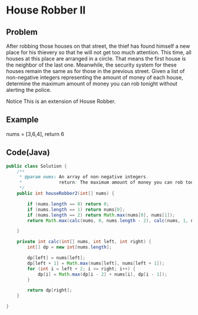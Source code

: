 House Robber II
===

## Problem

After robbing those houses on that street, the thief has found himself a new place for his thievery so that he will not get too much attention. This time, all houses at this place are arranged in a circle. That means the first house is the neighbor of the last one. Meanwhile, the security system for these houses remain the same as for those in the previous street.
Given a list of non-negative integers representing the amount of money of each house, determine the maximum amount of money you can rob tonight without alerting the police.

 Notice
This is an extension of House Robber.



## Example

nums = [3,6,4], return 6

Code(Java)
----------

```java
public class Solution {
    /**
     * @param nums: An array of non-negative integers.
     *              return: The maximum amount of money you can rob tonight
     */
    public int houseRobber2(int[] nums) {

        if (nums.length == 0) return 0;
        if (nums.length == 1) return nums[0];
        if (nums.length == 2) return Math.max(nums[0], nums[1]);
        return Math.max(calc(nums, 0, nums.length - 2), calc(nums, 1, nums.length - 1));

    }

    private int calc(int[] nums, int left, int right) {
        int[] dp = new int[nums.length];

        dp[left] = nums[left];
        dp[left + 1] = Math.max(nums[left], nums[left + 1]);
        for (int i = left + 2; i <= right; i++) {
            dp[i] = Math.max(dp[i - 2] + nums[i], dp[i - 1]);
        }

        return dp[right];
    }

}
```